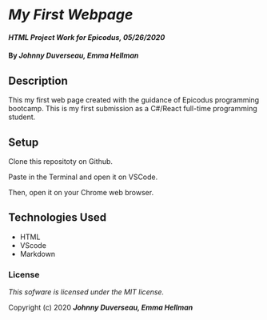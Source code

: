 # _My First Webpage_

#### _HTML Project Work for Epicodus, 05/26/2020_

#### By _**Johnny Duverseau, Emma Hellman**_

## Description
This my first web page
    created with the guidance of Epicodus programming bootcamp. This is my first submission as a C#/React
    full-time programming student.
   
    

## Setup



Clone this repositoty on Github.            

Paste in the Terminal and open it on VSCode.      

Then, open it on your Chrome web browser.


## Technologies Used

* HTML
* VScode 
* Markdown

### License

*This sofware is licensed under the MIT license.*

Copyright (c) 2020 **_Johnny Duverseau, Emma Hellman_**